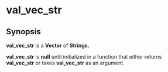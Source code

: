 # val\_vec\_str

## Synopsis <a id="synopsis"></a>

**val\_vec\_str** is a **Vector** of **Strings.**

**val\_vec\_str** is **null** until initialized in a function that either returns **val\_vec\_str** or takes **val\_vec\_str** as an argument.

